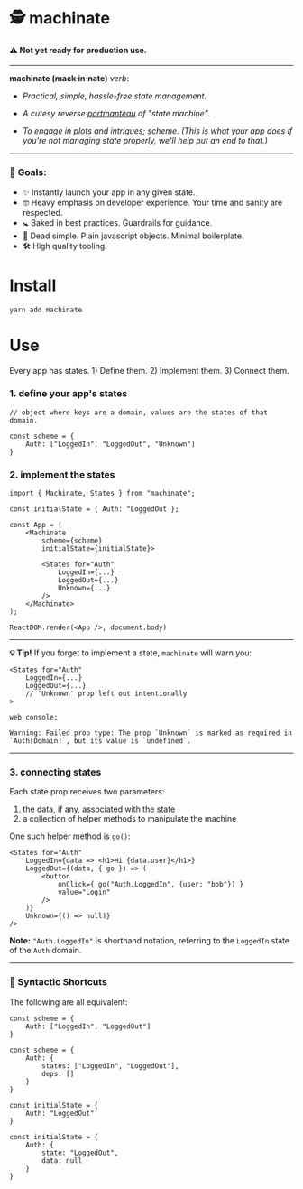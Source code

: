 # 🕵️‍ machinate

#### **⚠️ Not yet ready for production use.**

---

**machinate (mack·in·nate)** _verb_:

* _Practical, simple, hassle-free state management._

* _A cutesy reverse [portmanteau](https://en.wikipedia.org/wiki/Portmanteau) of "state machine"_.

* _To engage in plots and intrigues; scheme. (This is what your app does if you're not managing state properly, we'll help put an end to that.)_

---

### 🏁 **Goals**:

* ✨ Instantly launch your app in any given state.
* 🤓 Heavy emphasis on developer experience. Your time and sanity are respected.
* 🚼 Baked in best practices. Guardrails for guidance.
* 🍞 Dead simple. Plain javascript objects. Minimal boilerplate.
* 🛠 High quality tooling.

# Install

`yarn add machinate`

# Use

Every app has states. 1) Define them. 2) Implement them. 3) Connect them.

### **1. define your app's states**

```
// object where keys are a domain, values are the states of that domain.

const scheme = {
    Auth: ["LoggedIn", "LoggedOut", "Unknown"]
}
```

### **2. implement the states**

```
import { Machinate, States } from "machinate";

const initialState = { Auth: "LoggedOut };

const App = (
    <Machinate
        scheme={scheme}
        initialState={initialState}>

        <States for="Auth"
            LoggedIn={...}
            LoggedOut={...}
            Unknown={...}
        />
    </Machinate>
);

ReactDOM.render(<App />, document.body)
```

---

**💡 Tip!**
If you forget to implement a state, `machinate` will warn you:

```
<States for="Auth"
    LoggedIn={...}
    LoggedOut={...}
    // 'Unknown' prop left out intentionally
>
```

`web console:`

```
Warning: Failed prop type: The prop `Unknown` is marked as required in `Auth[Domain]`, but its value is `undefined`.
```

---

### **3. connecting states**

Each state prop receives two parameters:

1. the data, if any, associated with the state
2. a collection of helper methods to manipulate the machine

One such helper method is `go()`:

```
<States for="Auth"
    LoggedIn={data => <h1>Hi {data.user}</h1>}
    LoggedOut={(data, { go }) => (
        <button
            onClick={ go("Auth.LoggedIn", {user: "bob"}) }
            value="Login"
        />
    )}
    Unknown={() => null)}
/>
```

**Note:** `"Auth.LoggedIn"` is shorthand notation, referring to the `LoggedIn` state of the `Auth` domain.

---

### 🔀 Syntactic Shortcuts

The following are all equivalent:

```
const scheme = {
    Auth: ["LoggedIn", "LoggedOut"]
}

const scheme = {
    Auth: {
        states: ["LoggedIn", "LoggedOut"],
        deps: []
    }
}
```

```
const initialState = {
    Auth: "LoggedOut"
}

const initialState = {
    Auth: {
        state: "LoggedOut",
        data: null
    }
}
```
